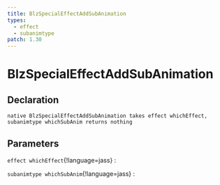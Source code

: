 ```yaml
---
title: BlzSpecialEffectAddSubAnimation
types:
  - effect
  - subanimtype
patch: 1.30
---
```


# BlzSpecialEffectAddSubAnimation

## Declaration

```jass
native BlzSpecialEffectAddSubAnimation takes effect whichEffect, subanimtype whichSubAnim returns nothing
```

## Parameters
`effect whichEffect`{!language=jass}
: 

`subanimtype whichSubAnim`{!language=jass}
: 
